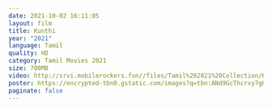 ```yaml
---
date: 2021-10-02 16:11:05
layout: film
title: Kunthi
year: "2021"
language: Tamil
quality: HD
category: Tamil Movies 2021
size: 700MB
video: http://srvi.mobilerockers.fun//files/Tamil%202021%20Collection/Kunthi%20(2021)/Kunthi%20(2021)%20Full%20Movies/Kunthi%20(2021)%20HDRip/Kunthi%20(2021)%20HDRip%20Single%20Part.mp4
poster: https://encrypted-tbn0.gstatic.com/images?q=tbn:ANd9GcThcrxy7gHlXJXO8IrMG1pP43TimuuXafMleQ&usqp=CAU
paginate: false
---
```


